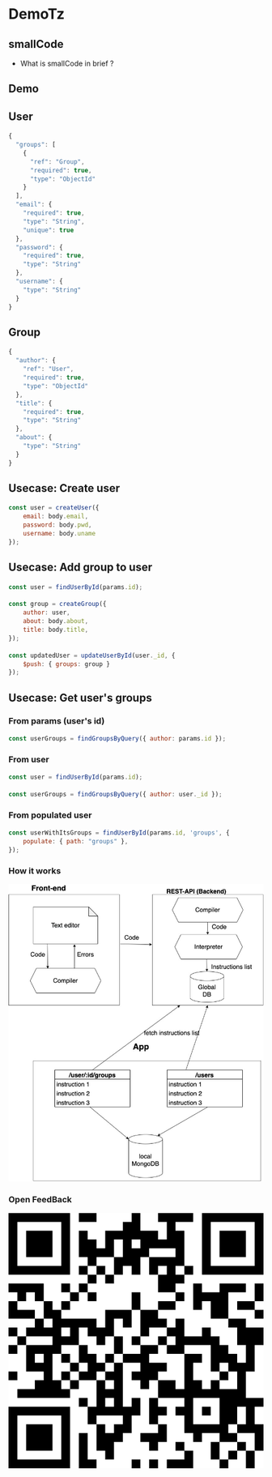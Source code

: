 # DemoTz

## smallCode

- What is smallCode in brief ?

## Demo

## User

```Javascript
{
  "groups": [
    {
      "ref": "Group",
      "required": true,
      "type": "ObjectId"
    }
  ],
  "email": {
    "required": true,
    "type": "String",
    "unique": true
  },
  "password": {
    "required": true,
    "type": "String"
  },
  "username": {
    "type": "String"
  }
}
```

## Group

```Javascript
{
  "author": {
    "ref": "User",
    "required": true,
    "type": "ObjectId"
  },
  "title": {
    "required": true,
    "type": "String"
  },
  "about": {
    "type": "String"
  }
}
```

## Usecase: Create user

```Javascript
const user = createUser({
    email: body.email,
    password: body.pwd,
    username: body.uname
});
```

## Usecase: Add group to user

```Javascript
const user = findUserById(params.id);

const group = createGroup({
    author: user,
    about: body.about,
    title: body.title,
});

const updatedUser = updateUserById(user._id, {
    $push: { groups: group }
});
```

## Usecase: Get user's groups

### From params (user's id)

```Javascript
const userGroups = findGroupsByQuery({ author: params.id });
```

### From user

```Javascript
const user = findUserById(params.id);

const userGroups = findGroupsByQuery({ author: user._id });
```

### From populated user

```Javascript
const userWithItsGroups = findUserById(params.id, 'groups', {
    populate: { path: "groups" },
});
```

### How it works

![alt text](https://github.com/tutanck/Tz23/blob/main/How_it_works.jpg)

### Open FeedBack

![alt text](https://github.com/tutanck/Tz23/blob/main/Tz23QRCode.png)
